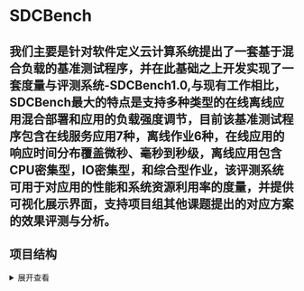 # SDCBench
我们主要是针对软件定义云计算系统提出了一套基于混合负载的基准测试程序，并在此基础之上开发实现了一套度量与评测系统-SDCBench1.0,与现有工作相比，SDCBench最大的特点是支持多种类型的在线离线应用混合部署和应用的负载强度调节，目前该基准测试程序包含在线服务应用7种，离线作业6种，在线应用的响应时间分布覆盖微秒、毫秒到秒级，离线应用包含CPU密集型，IO密集型，和综合型作业，该评测系统可用于对应用的性能和系统资源利用率的度量，并提供可视化展示界面，支持项目组其他课题提出的对应方案的效果评测与分析。
---

## 项目结构
<details>
<summary>展开查看</summary>
<pre><code>
SDCBench
|
├─── socialnetwork-func
|       ├── yaml-func
|       ├── yaml-db
├─── mongodb
|       ├── yaml
├─── solr
|       ├── yaml
├─── dnninference
|       ├── dssm-minclass
|       ├── half
|       ├── mobilenet
|       ├── resnet
|       ├── ssd
|       ├── textcnn
|       ├── yamnet
├─── tailbench
|       ├── img-dnn
|       ├── masstree
|       ├── xapian
├─── tpc-w
├─── cloudsuite
|       ├── memcached
├─── functionbench
|       ├── ALU
|       ├── DiskIO
|       ├── Matmul
├─── TensorflowBench
|       ├── alexnet
|       ├── googlenet
|       ├── inception3
|       ├── inception4
|       ├── vgg11
|       ├── vgg16
├─── Spark
|       ├── DecisionTree
|       ├── LinearRegression
|       ├── PCA
|       ├── Terasort
|       ├── PageRank
|       ├── PregelOperation
|       ├── LabelPropagation
|       ├── Kmeans
├─── Parsec
|       ├── blackscholes
|       ├── canneal
|       ├── fluidanimate
|       ├── freqmine
|       ├── streamcluster
├─── Bigdatabench
|       ├── Union
|       ├── OrderBy
|       ├── CF
|       ├── MD5
|       ├── CC
├────────────────────────

</code></pre>
</details>
